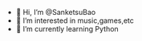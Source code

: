 - 👋 Hi, I’m @SanketsuBao
- 👀 I’m interested in music,games,etc
- 🌱 I’m currently learning Python


<!---
SanketsuBao/SanketsuBao is a ✨ special ✨ repository because its `README.md` (this file) appears on your GitHub profile.
You can click the Preview link to take a look at your changes.
--->
